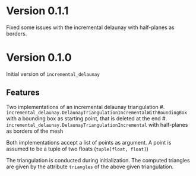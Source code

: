 # Version 0.1.1

Fixed some issues with the incremental delaunay with half-planes as borders.

# Version 0.1.0

Initial version of ``incremental_delaunay``

## Features

Two implementations of an incremental delaunay triangulation
#. ``incremental_delaunay.DelaunayTriangulationIncrementalWithBoundingBox`` with a bounding box as starting point, that is deleted at the end
#. ``incremental_delaunay.DelaunayTriangulationIncremental`` with half-planes as borders of the mesh

Both implementations accept a list of points as argument.
A point is assumed to be a tuple of two floats (``tuple[float, float]``)

The triangulation is conducted during initialization.
The computed triangles are given by the attribute ``triangles`` of the above given triangulation.
